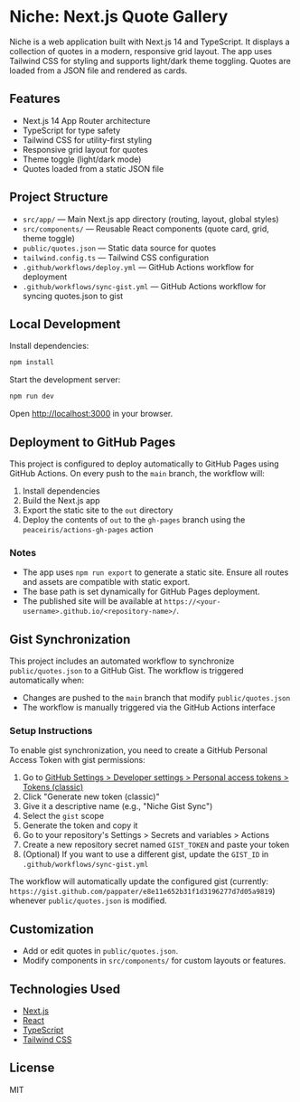 # Niche: Next.js Quote Gallery

Niche is a web application built with Next.js 14 and TypeScript. It displays a collection of quotes in a modern, responsive grid layout. The app uses Tailwind CSS for styling and supports light/dark theme toggling. Quotes are loaded from a JSON file and rendered as cards.

## Features

- Next.js 14 App Router architecture
- TypeScript for type safety
- Tailwind CSS for utility-first styling
- Responsive grid layout for quotes
- Theme toggle (light/dark mode)
- Quotes loaded from a static JSON file

## Project Structure

- `src/app/` — Main Next.js app directory (routing, layout, global styles)
- `src/components/` — Reusable React components (quote card, grid, theme toggle)
- `public/quotes.json` — Static data source for quotes
- `tailwind.config.ts` — Tailwind CSS configuration
- `.github/workflows/deploy.yml` — GitHub Actions workflow for deployment
- `.github/workflows/sync-gist.yml` — GitHub Actions workflow for syncing quotes.json to gist

## Local Development

Install dependencies:

```bash
npm install
```

Start the development server:

```bash
npm run dev
```

Open [http://localhost:3000](http://localhost:3000) in your browser.

## Deployment to GitHub Pages

This project is configured to deploy automatically to GitHub Pages using GitHub Actions. On every push to the `main` branch, the workflow will:

1. Install dependencies
2. Build the Next.js app
3. Export the static site to the `out` directory
4. Deploy the contents of `out` to the `gh-pages` branch using the `peaceiris/actions-gh-pages` action

### Notes

- The app uses `npm run export` to generate a static site. Ensure all routes and assets are compatible with static export.
- The base path is set dynamically for GitHub Pages deployment.
- The published site will be available at `https://<your-username>.github.io/<repository-name>/`.

## Gist Synchronization

This project includes an automated workflow to synchronize `public/quotes.json` to a GitHub Gist. The workflow is triggered automatically when:

- Changes are pushed to the `main` branch that modify `public/quotes.json`
- The workflow is manually triggered via the GitHub Actions interface

### Setup Instructions

To enable gist synchronization, you need to create a GitHub Personal Access Token with gist permissions:

1. Go to [GitHub Settings > Developer settings > Personal access tokens > Tokens (classic)](https://github.com/settings/tokens)
2. Click "Generate new token (classic)"
3. Give it a descriptive name (e.g., "Niche Gist Sync")
4. Select the `gist` scope
5. Generate the token and copy it
6. Go to your repository's Settings > Secrets and variables > Actions
7. Create a new repository secret named `GIST_TOKEN` and paste your token
8. (Optional) If you want to use a different gist, update the `GIST_ID` in `.github/workflows/sync-gist.yml`

The workflow will automatically update the configured gist (currently: `https://gist.github.com/pappater/e8e11e652b31f1d3196277d7d05a9819`) whenever `public/quotes.json` is modified.



## Customization

- Add or edit quotes in `public/quotes.json`.
- Modify components in `src/components/` for custom layouts or features.

## Technologies Used

- [Next.js](https://nextjs.org/)
- [React](https://react.dev/)
- [TypeScript](https://www.typescriptlang.org/)
- [Tailwind CSS](https://tailwindcss.com/)

## License

MIT
